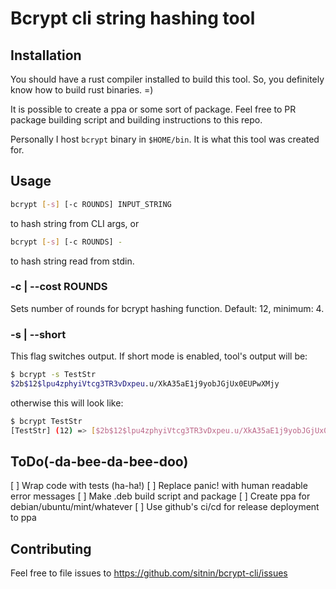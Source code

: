 # Bcrypt cli string hashing tool

## Installation

You should have a rust compiler installed to build this tool. So, you definitely know how to build rust binaries. =)

It is possible to create a ppa or some sort of package. Feel free to PR package building script and building instructions to this repo.

Personally I host `bcrypt` binary in `$HOME/bin`. It is what this tool was created for.

## Usage

```bash
bcrypt [-s] [-c ROUNDS] INPUT_STRING
```

to hash string from CLI args, or

```bash
bcrypt [-s] [-c ROUNDS] -
```

to hash string read from stdin.

### -c | --cost ROUNDS

Sets number of rounds for bcrypt hashing function. Default: 12, minimum: 4.

### -s | --short

This flag switches output. If short mode is enabled, tool's output will be:

```bash
$ bcrypt -s TestStr
$2b$12$lpu4zphyiVtcg3TR3vDxpeu.u/XkA35aE1j9yobJGjUx0EUPwXMjy
```

otherwise this will look like:

```bash
$ bcrypt TestStr
[TestStr] (12) => [$2b$12$lpu4zphyiVtcg3TR3vDxpeu.u/XkA35aE1j9yobJGjUx0EUPwXMjy]
```

## ToDo(-da-bee-da-bee-doo)

[ ] Wrap code with tests (ha-ha!)
[ ] Replace panic! with human readable error messages
[ ] Make .deb build script and package
[ ] Create ppa for debian/ubuntu/mint/whatever
[ ] Use github's ci/cd for release deployment to ppa

## Contributing

Feel free to file issues to https://github.com/sitnin/bcrypt-cli/issues
